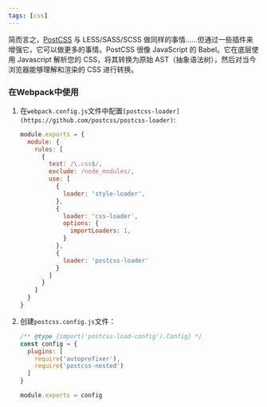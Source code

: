 ```yaml
---
tags: [css]
---
```


简而言之，[PostCSS](https://github.com/postcss/postcss) 与 LESS/SASS/SCSS 做同样的事情......但通过一些插件来增强它，它可以做更多的事情。PostCSS 很像 JavaScript 的 Babel。它在底层使用 Javascript 解析您的 CSS，将其转换为原始 AST（抽象语法树），然后对当今浏览器能够理解和渲染的 CSS 进行转换。

### 在Webpack中使用
1. 在`webpack.config.js`文件中配置`[postcss-loader](https://github.com/postcss/postcss-loader)`:
   ```js title="webpack.config.js"
   module.exports = {
     module: {
       rules: [
         {
           test: /\.css$/,
           exclude: /node_modules/,
           use: [
             {
               loader: 'style-loader',
             },
             {
               loader: 'css-loader',
               options: {
                 importLoaders: 1,
               }
             },
             {
               loader: 'postcss-loader'
             }
           ]
         }
       ]
     }
   }
   ```

2. 创建`postcss.config.js`文件：
   ```js title="postcss.config.js"
   /** @type {import('postcss-load-config').Config} */
   const config = {
     plugins: [
       require('autoprefixer'),
       require('postcss-nested')
     ]
   }

   module.exports = config
   ```